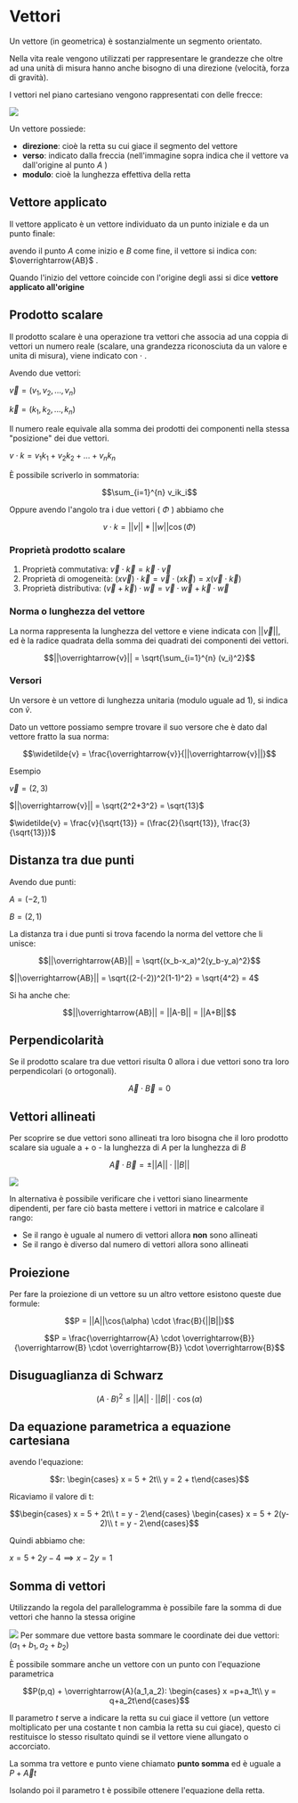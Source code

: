 ﻿
  
# Vettori

Un vettore (in geometrica) è sostanzialmente un segmento orientato.

Nella vita reale vengono utilizzati per rappresentare le grandezze che oltre ad una unità di misura hanno anche bisogno di una direzione (velocità, forza di gravità).

I vettori nel piano cartesiano vengono rappresentati con delle frecce:

![](https://i.ibb.co/2dP5Bm1/vettore.png)

Un vettore possiede:

- **direzione**: cioè la retta su cui giace il segmento del vettore
- **verso**: indicato dalla freccia (nell'immagine sopra indica che il vettore va dall'origine al punto $A$ )
- **modulo**: cioè la lunghezza effettiva della retta

## Vettore applicato

Il vettore applicato è un vettore individuato da un punto iniziale e da un punto finale:

avendo il punto $A$ come inizio e $B$ come fine, il vettore si indica con: $\overrightarrow{AB}$ .

Quando l'inizio del vettore coincide con l'origine degli assi si dice **vettore applicato all'origine**

## Prodotto scalare

Il prodotto scalare è una operazione tra vettori che associa ad una coppia di vettori un numero reale (scalare, una grandezza riconosciuta da un valore e unita di misura), viene indicato con $\cdot$ .

Avendo due vettori:

$\overrightarrow{v} = (v_1, v_2,...,v_n)$

$\overrightarrow{k} = (k_1, k_2,...,k_n)$

Il numero reale equivale alla somma dei prodotti dei componenti nella stessa "posizione" dei due vettori.

$v \cdot k = v_1k_1 + v_2k_2+...+v_nk_n$

È possibile scriverlo in sommatoria:

$$\sum_{i=1}^{n} v_ik_i$$

Oppure avendo l'angolo tra i due vettori ( $\Phi$ ) abbiamo che

$$v \cdot k = ||v|| * ||w|| \cos(\Phi)$$

### Proprietà prodotto scalare

1. Proprietà commutativa:
	$\overrightarrow{v} \cdot \overrightarrow{k} = \overrightarrow{k} \cdot \overrightarrow{v}$
2. Proprietà di omogeneità:
	$(x\overrightarrow{v}) \cdot \overrightarrow{k} = \overrightarrow{v} \cdot (x \overrightarrow{k}) = x(\overrightarrow{v} \cdot \overrightarrow{k})$
3. Proprietà distributiva:
	$(\overrightarrow{v} + \overrightarrow{k}) \cdot \overrightarrow{w} = \overrightarrow{v} \cdot \overrightarrow{w} + \overrightarrow{k} \cdot \overrightarrow{w}$

### Norma o lunghezza del vettore

La norma rappresenta la lunghezza del vettore e viene indicata con $||\overrightarrow{v}||$, ed è la radice quadrata della somma dei quadrati dei componenti dei vettori.


$$||\overrightarrow{v}|| = \sqrt{\sum_{i=1}^{n} (v_i)^2}$$


### Versori

Un versore è un vettore di lunghezza unitaria (modulo uguale ad 1), si indica con $\widetilde{v}$.

Dato un vettore possiamo sempre trovare il suo versore che è dato dal vettore fratto la sua norma:

$$\widetilde{v} = \frac{\overrightarrow{v}}{||\overrightarrow{v}||}$$

Esempio

$\overrightarrow{v} = (2,3)$

$||\overrightarrow{v}|| = \sqrt{2^2+3^2} = \sqrt{13}$

$\widetilde{v} = \frac{v}{\sqrt{13}} = (\frac{2}{\sqrt{13}}, \frac{3}{\sqrt{13}})$


## Distanza tra due punti

Avendo due punti:

$A = (-2,1)$

$B = (2,1)$

La distanza tra i due punti si trova facendo la norma del vettore che li unisce:

$$||\overrightarrow{AB}|| = \sqrt{(x_b-x_a)^2(y_b-y_a)^2}$$

$||\overrightarrow{AB}|| = \sqrt{(2-(-2))^2(1-1)^2} = \sqrt{4^2} = 4$

Si ha anche che:

$$||\overrightarrow{AB}|| = ||A-B|| = ||A+B||$$


## Perpendicolarità

Se il prodotto scalare tra due vettori risulta $0$ allora i due vettori sono tra loro perpendicolari (o ortogonali).

$$\overrightarrow{A} \cdot \overrightarrow{B} = 0$$

## Vettori allineati

Per scoprire se due vettori sono allineati tra loro bisogna che il loro prodotto scalare sia uguale a + o - la lunghezza di $A$ per la lunghezza di $B$

$$\overrightarrow{A} \cdot \overrightarrow{B} = \pm ||A|| \cdot ||B||$$

![](https://i.ibb.co/q5m6J2w/vettori-allineati.png)

In alternativa è possibile verificare che i vettori siano linearmente dipendenti, per fare ciò basta mettere i vettori in matrice e calcolare il rango:

- Se il rango è uguale al numero di vettori allora **non** sono allineati
- Se il rango è diverso dal numero di vettori allora sono allineati

## Proiezione

Per fare la proiezione di un vettore su un altro vettore esistono queste due formule:

$$P = ||A||\cos(\alpha) \cdot \frac{B}{||B||}$$

$$P = \frac{\overrightarrow{A} \cdot \overrightarrow{B}}{\overrightarrow{B} \cdot \overrightarrow{B}} \cdot \overrightarrow{B}$$

## Disuguaglianza di Schwarz

$$(A \cdot B)^2 \leq ||A|| \cdot ||B||\cdot \cos(\alpha)$$


## Da equazione parametrica a equazione cartesiana

avendo l'equazione:

$$r: \begin{cases} x = 5 + 2t\\
y = 2 + t\end{cases}$$

Ricaviamo il valore di t:

$$\begin{cases} x = 5 + 2t\\
t = y - 2\end{cases}
\begin{cases} x = 5 + 2(y-2)\\
t = y - 2\end{cases}$$

Quindi abbiamo che:

$x = 5+2y-4 \implies x-2y=1$


## Somma di vettori

Utilizzando la regola del parallelogramma è possibile fare la somma di due vettori che hanno la stessa origine

![](https://i.ibb.co/m4zxt82/somma-vettori.png)
Per sommare due vettore basta sommare le coordinate dei due vettori: $(a_1+b_1, a_2+b_2)$

È possibile sommare anche un vettore con un punto con l'equazione parametrica

$$P(p,q) + \overrightarrow{A}(a_1,a_2): \begin{cases} x =p+a_1t\\
y = q+a_2t\end{cases}$$

Il parametro $t$ serve a indicare la retta su cui giace il vettore (un vettore moltiplicato per una costante t non cambia la retta su cui giace), questo ci restituisce lo stesso risultato quindi se il vettore viene allungato o accorciato.

La somma tra vettore e punto viene chiamato **punto somma** ed è uguale a $P+\overrightarrow{A}t$

Isolando poi il parametro t è possibile ottenere l'equazione della retta.







